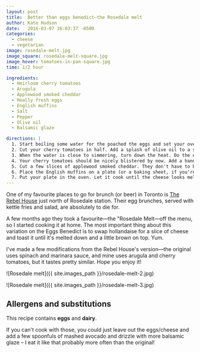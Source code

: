 ```yaml
---
layout: post
title:  Better than eggs benedict—the Rosedale melt
author: Kate Hudson
date:   2016-03-07 16:03:37 -0500
categories:
  - cheese
  - vegetarian
image: rosedale-melt.jpg
image_square: rosedale-melt-square.jpg
image_hover: tomatoes-in-pan-square.jpg
time: 1/2 hour

ingredients:
  - Heirloom cherry tomatoes
  - Arugula
  - Applewood smoked cheddar
  - Really fresh eggs
  - English muffins
  - Salt
  - Pepper
  - Olive oil
  - Balsamic glaze

directions: |
  1. Start boiling some water for the poached the eggs and set your oven to broil on high.
  2. Cut your cherry tomatoes in half. Add a splash of olive oil to a small pan, and then add the cherry tomatoes.
  3. When the water is close to simmering, turn down the heat. Do the eggs one at a time: crack each egg into a bowl and carefully lower into the water. See [this video from the Food Lab](https://www.youtube.com/watch?v=66btvAWmp7g) for more detailed instructions about how to do a perfect poached egg. Set aside."
  4. Your cherry tomatoes should be nicely blistered by now. Add a handful of arugula to the pan, a bit of balsamic glaze, and turn the heat off.
  5. Cut a few slices of applewood smoked cheddar. They don't have to be perfect since they're going to be melted anyway.
  6. Place the English muffins on a plate (or a baking sheet, if you're making a lot at once), topping with the arugula/cherry-tomato mixture. Next, add a poached egg, season with salt and pepper, and finally, a slice or two of cheese.
  7. Put your plate in the oven. Let it cook until the cheese looks melted and slightly browned.
---
```


One of my favourite places to go for brunch (or beer) in Toronto is [The Rebel House](http://rebelhouse.ca/) just north of Rosedale station. Their egg brunches, served with kettle fries and salad, are absolutely to die for.

A few months ago they took a favourite—the "Rosedale Melt—off the menu, so I started cooking it at home. The most important thing about this variation on the Eggs Benedict is to swap hollandaise for a slice of cheese and toast it until it's melted down and a little brown on top. Yum.

I've made a few modifications from the Rebel House's version—the original uses spinach and marinara sauce, and mine uses arugula and cherry tomatoes, but it tastes pretty similar. Hope you enjoy it!

![Rosedale melt]({{ site.images_path }}/rosedale-melt-2.jpg)

![Rosedale melt]({{ site.images_path }}/rosedale-melt-3.jpg)

## Allergens and substitutions

This recipe contains **eggs** and **dairy**.

If you can't cook with those, you could just leave out the eggs/cheese and add a few spoonfuls of mashed avocado and drizzle with more balsamic glaze – I eat it like that probably more often than the original!
